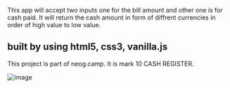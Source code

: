 This app will accept two inputs one for the bill amount and other one is for cash paid. It will return the cash amount in form of diffrent currencies in order of high value to low value.

<h2>built by using html5, css3, vanilla.js</h2>

This project is part of neog.camp. It is mark 10 CASH REGISTER. 





![image](https://user-images.githubusercontent.com/109124944/194767525-e2eaa369-3f08-4506-a044-23369a31a6c2.png)

